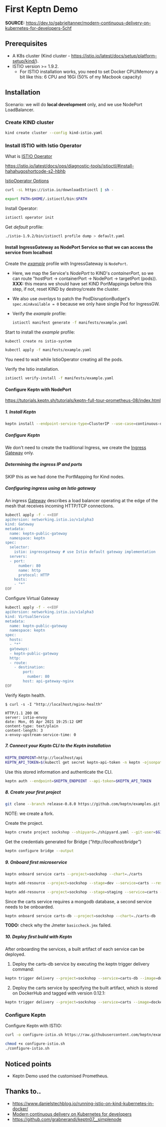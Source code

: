 # First Keptn Demo

**SOURCE:** <https://dev.to/gabrieltanner/modern-continuous-delivery-on-kubernetes-for-developers-5chf>

## Prerequisites

- A K8s cluster (Kind cluster - <https://istio.io/latest/docs/setup/platform-setup/kind/>).
- ISTIO version >= 1.9.2.
  - For ISTIO installation works, you need to set Docker CPU/Memory a bit like this: 6 CPU and 16Gi (50% of my Macbook capacity)

## Installation

Scenario: we will do **local development** only, and we use NodePort LoadBalancer.

### Create KIND cluster

```sh
kind create cluster --config kind-istio.yaml
```

### Install ISTIO with Istio Operator

What is [ISTIO Operator](https://github.com/istio/istio/tree/master/operator)

<https://istio.io/latest/docs/ops/diagnostic-tools/istioctl/#install-hahahugoshortcode-s2-hbhb>

[IstioOperator Options](https://istio.io/latest/docs/reference/config/istio.operator.v1alpha1)


```sh
curl -sL https://istio.io/downloadIstioctl | sh -

export PATH=$HOME/.istioctl/bin:$PATH
```

Install Operator:

```sh
istioctl operator init
```

Get *default* profile:

```sh
./istio-1.9.2/bin/istioctl profile dump > default.yaml
```

#### Install IngressGateway as NodePort Service so that we can access the service from localhost 

Create the [*example*](manifests/example.yaml) profile with IngressGateway is `NodePort`.

- Here, we map the Service's *NodePort* to KIND's *containerPort*, so we can route "hostPort -> containerPort -> NodePort -> targetPort (pods)). **XXX:** this means we should have set KIND PortMappings before this step, if not, reset KIND by destroy/create the cluster.

- We also use *overlays* to patch the PodDisruptionBudget's `spec.minAvailable = 0` because we only have single Pod for IngressGW.

- Verify the *example* profile:
  ```sh
  istioctl manifest generate -f manifests/example.yaml
  ```

Start to install the *example* profile:

```sh
kubectl create ns istio-system

kubectl apply -f manifests/example.yaml
```

You need to wait while IstioOperator creating all the pods. 

Verify the Istio installation.

```sh
istioctl verify-install -f manifests/example.yaml
```

#### Configure Keptn with NodePort

<https://tutorials.keptn.sh/tutorials/keptn-full-tour-prometheus-08/index.html>

##### 1. Install Keptn

```sh
keptn install --endpoint-service-type=ClusterIP --use-case=continuous-delivery
```

##### Configure Keptn


We don't need to create the traditional Ingress, we create the [Ingress Gateway](https://istio.io/latest/docs/tasks/traffic-management/ingress/ingress-control/) only.

##### Determining the ingress IP and ports

SKIP this as we had done the PortMapping for Kind nodes.

##### Configuring ingress using an Istio gateway

An ingress [Gateway](https://istio.io/latest/docs/reference/config/networking/gateway/) describes a load balancer operating at the edge of the mesh that receives incoming HTTP/TCP connections.

```sh
kubectl apply -f - <<EOF
apiVersion: networking.istio.io/v1alpha3
kind: Gateway
metadata:
  name: keptn-public-gateway
  namespace: keptn
spec:
  selector:
    istio: ingressgateway # use Istio default gateway implementation
  servers:
  - port:
      number: 80
      name: http
      protocol: HTTP
    hosts:
    - "*"
EOF
```

Configure Virtual Gateway

```sh
kubectl apply -f - <<EOF
apiVersion: networking.istio.io/v1alpha3
kind: VirtualService
metadata:
  name: keptn-public-gateway
  namespace: keptn
spec:
  hosts:
  - "*"
  gateways:
  - keptn-public-gateway
  http:
  - route:
    - destination:
        port:
          number: 80
        host: api-gateway-nginx
EOF
```

Verify Keptn health.

```console
$ curl -s -I "http://localhost/nginx-health"

HTTP/1.1 200 OK
server: istio-envoy
date: Mon, 05 Apr 2021 19:25:12 GMT
content-type: text/plain
content-length: 3
x-envoy-upstream-service-time: 0
```

##### 7. Connect your Keptn CLI to the Keptn installation

```sh
KEPTN_ENDPOINT=http://localhost/api
KEPTN_API_TOKEN=$(kubectl get secret keptn-api-token -n keptn -ojsonpath='{.data.keptn-api-token}' | base64 --decode)
```

Use this stored information and authenticate the CLI.

```sh
keptn auth --endpoint=$KEPTN_ENDPOINT --api-token=$KEPTN_API_TOKEN
```

##### 8. Create your first project

```sh
git clone --branch release-0.8.0 https://github.com/keptn/examples.git --single-branch
```

NOTE: we create a fork.

Create the project.

```sh
keptn create project sockshop --shipyard=./shipyard.yaml --git-user=$GIT_USER --git-token=$GIT_TOKEN --git-remote-url=$GIT_REMOTE_URL
```

Get the credentials generated for Bridge (*"http://localhost/bridge"*)

```sh
keptn configure bridge --output
```

##### 9. Onboard first microservice

```sh
keptn onboard service carts --project=sockshop --chart=./carts

keptn add-resource --project=sockshop --stage=dev --service=carts --resource=jmeter/basiccheck.jmx --resourceUri=jmeter/basiccheck.jmx

keptn add-resource --project=sockshop --stage=staging --service=carts --resource=jmeter/load.jmx --resourceUri=jmeter/load.jmx
```

Since the carts service requires a mongodb database, a second service needs to be onboarded.

```sh
keptn onboard service carts-db --project=sockshop --chart=./carts-db
```

**TODO:** check why the Jmeter `basiccheck.jmx` failed.

##### 10. Deploy first build with Keptn

After onboarding the services, a built artifact of each service can be deployed.

1. Deploy the carts-db service by executing the keptn trigger delivery command:

```sh
keptn trigger delivery --project=sockshop --service=carts-db --image=docker.io/mongo --tag=4.2.2 --sequence=delivery-direct
```

2. Deploy the carts service by specifying the built artifact, which is stored on DockerHub and tagged with version 0.12.1:

```sh
keptn trigger delivery --project=sockshop --service=carts --image=docker.io/keptnexamples/carts --tag=0.12.1
```

### Configure Keptn

Configure Keptn with ISTIO:

```sh
curl -o configure-istio.sh https://raw.githubusercontent.com/keptn/examples/release-0.8.1/istio-configuration/configure-istio.sh

chmod +x configure-istio.sh
./configure-istio.sh
```

## Noticed points

- Keptn Demo used the customised Prometheus.

## Thanks to..

- <https://www.danielstechblog.io/running-istio-on-kind-kubernetes-in-docker/>
- [Modern continuous delivery on Kubernetes for developers](https://dev.to/gabrieltanner/modern-continuous-delivery-on-kubernetes-for-developers-5chf)
- <https://github.com/grabnerandi/keptn07__simplenode>

